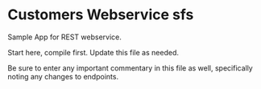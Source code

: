 Customers Webservice
sfs
=================
Sample App for REST webservice.

Start here, compile first.  Update this file as needed.

Be sure to enter any important commentary in this file as well,
specifically noting any changes to endpoints.

